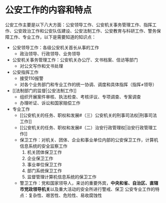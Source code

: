 # 公安工作的内容和特点
公安工作主要是以下八大方面：公安领导工作、公安机关事务管理工作、指挥工作、公安政治工作和公安队伍建设、公安法制工作、公安教育与科研工作、警务保障工作、专业工作，以下是需要知道的知识点：
- 公安领导工作：各级公安机关首长从事的工作
	- 政治领导、行政领导、业务领导
- 公安机关事务管理工作：公安机关办公厅、文书档案、信访等部门
	- 对公文写作和文书处理
- 公安指挥工作
	- 接受110报警
	- 对各个业务部门和专业工作的统一协调、调度和具体指挥（指挥≠领导）
- [[法制部门的监督|公安法制工作]]
	- 组织开展案件审核、执法检查、考核评议、专项调查、专案调查
	- 办理听证、诉讼和国家赔偿工作
- 专业工作
	- [[公安机关的任务、职权和发展#（三）公安机关的刑事司法权|刑事司法工作]]
	- [[公安机关的任务、职权和发展#（二）治安行政管理权|治安行政管理工作]]
	- 保卫工作：对机关、团体、企业和事业单位内部的公安保卫工作，计算机信息系统的安全监察工作
		1. 机关团体保卫工作
		2. 企业保卫工作
		3. 事业单位保卫工作
		4. 部门系统保卫工作
		5. 监督管理计算机信息系统的保卫工作
	- 警卫工作：党和国家领导人，来访的重要外宾，**中央和省、自治区、直辖市党政领导机关**以及重大活动的安全所进行警戒、保卫
	公安专业工作的特点：复杂性、艰苦性、危险性、易收腐蚀性